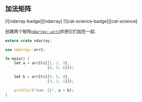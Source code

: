 
## 加法矩阵

[![ndarray-badge]][ndarray] [![cat-science-badge]][cat-science]

创建两个矩阵[`ndarray::arr2`]并把它们加在一起.

```rust
extern crate ndarray;

use ndarray::arr2;

fn main() {
    let a = arr2(&[[1, 2, 3],
                   [4, 5, 6]]);

    let b = arr2(&[[6, 5, 4],
                   [3, 2, 1]]);

    println!("Sum: {}", a + b);
}
```

[`ndarray::arr2`]: https://docs.rs/ndarray/*/ndarray/fn.arr2.html
